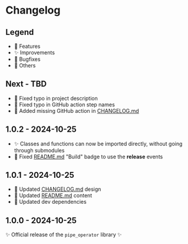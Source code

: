 # Changelog

## Legend

- 🚀 Features
- ✨ Improvements
- 🐞 Bugfixes
- 🔧 Others

## Next - TBD

- 🔧 Fixed typo in project description
- 🔧 Fixed typo in GitHub action step names
- 🔧 Added missing GitHub action in [CHANGELOG.md](CHANGELOG.md)

## 1.0.2 - 2024-10-25

- ✨ Classes and functions can now be imported directly, without going through submodules
- 🔧 Fixed [README.md](README.md) "Build" badge to use the **release** events

## 1.0.1 - 2024-10-25

- 🔧 Updated [CHANGELOG.md](CHANGELOG.md) design
- 🔧 Updated [README.md](README.md) content
- 🔧 Updated dev dependencies

## 1.0.0 - 2024-10-25

✨ Official release of the `pipe_operator` library ✨
